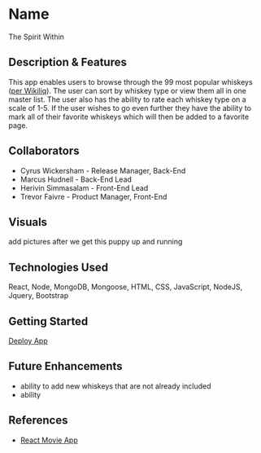 # Name
The Spirit Within

## Description & Features
This app enables users to browse through the 99 most popular whiskeys ([per Wikiliq](https://wikiliq.org/best-whiskey/)). The user can sort by whiskey type or view them all in one master list. The user also has the ability to rate each whiskey type on a scale of 1-5. If the user wishes to go even further they have the ability to mark all of their favorite whiskeys which will then be added to a favorite page.

## Collaborators
* Cyrus Wickersham - Release Manager, Back-End
* Marcus Hudnell - Back-End Lead
* Herivin Simmasalam - Front-End Lead
* Trevor Faivre - Product Manager, Front-End

## Visuals
add pictures after we get this puppy up and running

## Technologies Used
React, Node, MongoDB, Mongoose, HTML, CSS, JavaScript, NodeJS, Jquery, Bootstrap

## Getting Started
[Deploy App](https://spirit-within.netlify.app/)

## Future Enhancements
* ability to add new whiskeys that are not already included
* ability

## References
* [React Movie App](https://www.youtube.com/watch?v=jc9_Bqzy2YQ&t=2249s)
